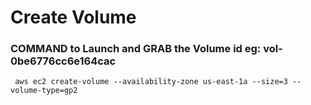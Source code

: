 # Create Volume 

 ### COMMAND to Launch and GRAB the Volume id eg: vol-0be6776cc6e164cac
     
     aws ec2 create-volume --availability-zone us-east-1a --size=3 --volume-type=gp2
